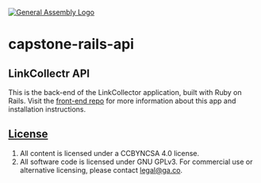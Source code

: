 [![General Assembly Logo](https://camo.githubusercontent.com/1a91b05b8f4d44b5bbfb83abac2b0996d8e26c92/687474703a2f2f692e696d6775722e636f6d2f6b6538555354712e706e67)](https://generalassemb.ly/education/web-development-immersive)

# capstone-rails-api
## LinkCollectr API

This is the back-end of the LinkCollector application, built with Ruby on Rails.
Visit the [front-end repo](https://github.com/gabescarbrough/capstone-ember-front-end) for more information about this app and installation instructions.


## [License](LICENSE)

1.  All content is licensed under a CC­BY­NC­SA 4.0 license.
1.  All software code is licensed under GNU GPLv3. For commercial use or
    alternative licensing, please contact legal@ga.co.
